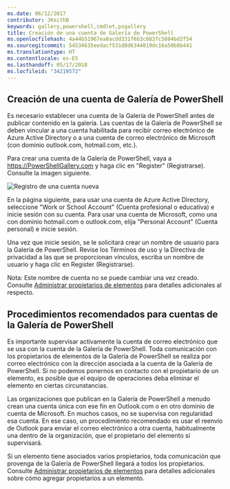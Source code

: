 ```yaml
---
ms.date: 06/12/2017
contributor: JKeithB
keywords: gallery,powershell,cmdlet,psgallery
title: Creación de una cuenta de Galería de PowerShell
ms.openlocfilehash: 4a44b51967ea8acdd331f6b3c682fc5884bd2f54
ms.sourcegitcommit: 54534635eedacf531d8d6344019dc16a50b8b441
ms.translationtype: HT
ms.contentlocale: es-ES
ms.lasthandoff: 05/17/2018
ms.locfileid: "34219572"
---
```

## <a name="creating-a-powershell-gallery-account"></a>Creación de una cuenta de Galería de PowerShell

Es necesario establecer una cuenta de la Galería de PowerShell antes de publicar contenido en la galería.
Las cuentas de la Galería de PowerShell se deben vincular a una cuenta habilitada para recibir correo electrónico de Azure Active Directory o a una cuenta de correo electrónico de Microsoft (con dominio outlook.com, hotmail.com, etc.).

Para crear una cuenta de la Galería de PowerShell, vaya a https://PowerShellGallery.com y haga clic en "Register" (Registrarse). Consulte la imagen siguiente.

![Registro de una cuenta nueva](../../Images/CreatingAccount-Register.png)

En la página siguiente, para usar una cuenta de Azure Active Directory, seleccione "Work or School Account" (Cuenta profesional o educativa) e inicie sesión con su cuenta.
Para usar una cuenta de Microsoft, como una con dominio hotmail.com o outlook.com, elija "Personal Account" (Cuenta personal) e inicie sesión.

Una vez que inicie sesión, se le solicitará crear un nombre de usuario para la Galería de PowerShell.
Revise los Términos de uso y la Directiva de privacidad a las que se proporcionan vínculos, escriba un nombre de usuario y haga clic en Register (Registrarse).

Nota: Este nombre de cuenta no se puede cambiar una vez creado.
Consulte [Administrar propietarios de elementos](https://msdn.microsoft.com/powershell/gallery/psgallery/managing-item-owners) para detalles adicionales al respecto.

## <a name="recommended-practices-for-powershell-gallery-accounts"></a>Procedimientos recomendados para cuentas de la Galería de PowerShell

Es importante supervisar activamente la cuenta de correo electrónico que se usa con la cuenta de la Galería de PowerShell.
Toda comunicación con los propietarios de elementos de la Galería de PowerShell se realiza por correo electrónico con la dirección asociada a la cuenta de la Galería de PowerShell.
Si no podemos ponernos en contacto con el propietario de un elemento, es posible que el equipo de operaciones deba eliminar el elemento en ciertas circunstancias.

Las organizaciones que publican en la Galería de PowerShell a menudo crean una cuenta única con ese fin en Outlook.com o en otro dominio de cuenta de Microsoft.
En muchos casos, no se supervisa con regularidad esa cuenta.
En ese caso, un procedimiento recomendado es usar el reenvío de Outlook para enviar el correo electrónico a otra cuenta, habitualmente una dentro de la organización, que el propietario del elemento sí supervisará.

Si un elemento tiene asociados varios propietarios, toda comunicación que provenga de la Galería de PowerShell llegará a todos los propietarios.
Consulte [Administrar propietarios de elementos](https://msdn.microsoft.com/powershell/gallery/psgallery/managing-item-owners) para detalles adicionales sobre cómo agregar propietarios a un elemento.